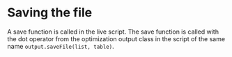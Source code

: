 # Saving the file
A save function is called in the live script. The save function is called with the dot operator from the optimization output class in the script of the same name `output.saveFile(list, table)`.


